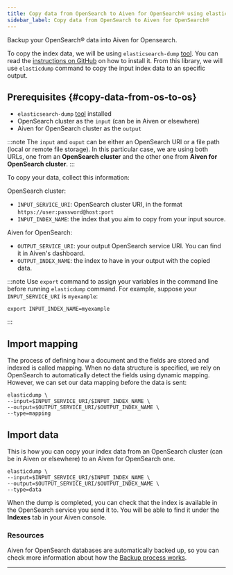 ```yaml
---
title: Copy data from OpenSearch to Aiven for OpenSearch® using elasticsearch-dump
sidebar_label: Copy data from OpenSearch to Aiven for OpenSearch®
---
```


Backup your OpenSearch® data into Aiven for Opensearch.

To copy the index data, we will be using `elasticsearch-dump`
[tool](https://github.com/elasticsearch-dump/elasticsearch-dump). You
can read the [instructions on
GitHub](https://github.com/elasticsearch-dump/elasticsearch-dump/blob/master/README.md)
on how to install it. From this library, we will use `elasticdump`
command to copy the input index data to an specific output.

## Prerequisites {#copy-data-from-os-to-os}

-   `elasticsearch-dump`
    [tool](https://github.com/elasticsearch-dump/elasticsearch-dump)
    installed
-   OpenSearch cluster as the `input` (can be in Aiven or elsewhere)
-   Aiven for OpenSearch cluster as the `output`

:::note
The `input` and `ouput` can be either an OpenSearch URI or a file path
(local or remote file storage). In this particular case, we are using
both URLs, one from an **OpenSearch cluster** and the other one from
**Aiven for OpenSearch cluster**.
:::

To copy your data, collect this information:

OpenSearch cluster:

-   `INPUT_SERVICE_URI`: OpenSearch cluster URI, in the format
    `https://user:password@host:port`
-   `INPUT_INDEX_NAME`: the index that you aim to copy from your input
    source.

Aiven for OpenSearch:

-   `OUTPUT_SERVICE_URI`: your output OpenSearch service URI. You can
    find it in Aiven's dashboard.
-   `OUTPUT_INDEX_NAME`: the index to have in your output
    with the copied data.

:::note
Use `export` command to assign your variables in the command line before
running `elasticdump` command. For example, suppose your
`INPUT_SERVICE_URI` is `myexample`:

```
export INPUT_INDEX_NAME=myexample
```
:::

## Import mapping

The process of defining how a document and the fields are stored and
indexed is called mapping. When no data structure is specified, we rely
on OpenSearch to automatically detect the fields using dynamic mapping.
However, we can set our data mapping before the data is sent:

```shell
elasticdump \
--input=$INPUT_SERVICE_URI/$INPUT_INDEX_NAME \
--output=$OUTPUT_SERVICE_URI/$OUTPUT_INDEX_NAME \
--type=mapping
```

## Import data

This is how you can copy your index data from an OpenSearch cluster (can
be in Aiven or elsewhere) to an Aiven for OpenSearch one.

```shell
elasticdump \
--input=$INPUT_SERVICE_URI/$INPUT_INDEX_NAME \
--output=$OUTPUT_SERVICE_URI/$OUTPUT_INDEX_NAME \
--type=data
```

When the dump is completed, you can check that the index is available in
the OpenSearch service you send it to. You will be able to find it under
the **Indexes** tab in your Aiven console.

### Resources

Aiven for OpenSearch databases are automatically backed up, so you can
check more information about how the
[Backup process works](/docs/products/opensearch/concepts/backups).

------------------------------------------------------------------------

